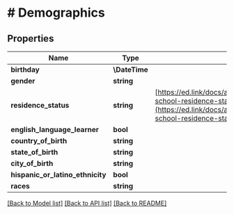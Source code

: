 # # Demographics

## Properties

Name | Type | Description | Notes
------------ | ------------- | ------------- | -------------
**birthday** | **\DateTime** |  |
**gender** | **string** |  |
**residence_status** | **string** | [https://ed.link/docs/api/v2.0/models/external/enums/public-school-residence-status](https://ed.link/docs/api/v2.0/models/external/enums/public-school-residence-status) |
**english_language_learner** | **bool** |  |
**country_of_birth** | **string** |  |
**state_of_birth** | **string** |  |
**city_of_birth** | **string** |  |
**hispanic_or_latino_ethnicity** | **bool** |  |
**races** | **string** |  |

[[Back to Model list]](../../README.md#models) [[Back to API list]](../../README.md#endpoints) [[Back to README]](../../README.md)
